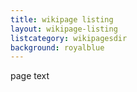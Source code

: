 ```yaml
---
title: wikipage listing
layout: wikipage-listing
listcategory: wikipagesdir
background: royalblue
---
```


page text
